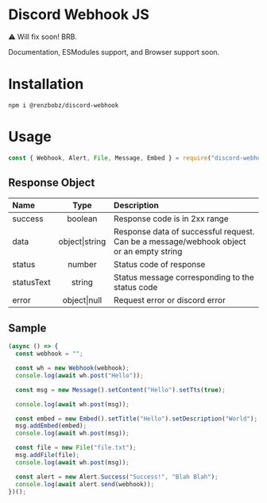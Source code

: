 # Discord Webhook JS

⚠️ Will fix soon! BRB.

Documentation, ESModules support, and Browser support soon.

# Installation

```
npm i @renzbobz/discord-webhook
```

# Usage

```js
const { Webhook, Alert, File, Message, Embed } = require("discord-webhook-js");
```

## Response Object

| Name       |      Type      | Description                                                                             |
| :--------- | :------------: | :-------------------------------------------------------------------------------------- |
| success    |    boolean     | Response code is in 2xx range                                                           |
| data       | object\|string | Response data of successful request. Can be a message/webhook object or an empty string |
| status     |     number     | Status code of response                                                                 |
| statusText |     string     | Status message corresponding to the status code                                         |
| error      |  object\|null  | Request error or discord error                                                          |

## Sample

```js
(async () => {
  const webhook = "";

  const wh = new Webhook(webhook);
  console.log(await wh.post("Hello"));

  const msg = new Message().setContent("Hello").setTts(true);

  console.log(await wh.post(msg));

  const embed = new Embed().setTitle("Hello").setDescription("World");
  msg.addEmbed(embed);
  console.log(await wh.post(msg));

  const file = new File("file.txt");
  msg.addFile(file);
  console.log(await wh.post(msg));

  const alert = new Alert.Success("Success!", "Blah Blah");
  console.log(await alert.send(webhook));
})();
```
